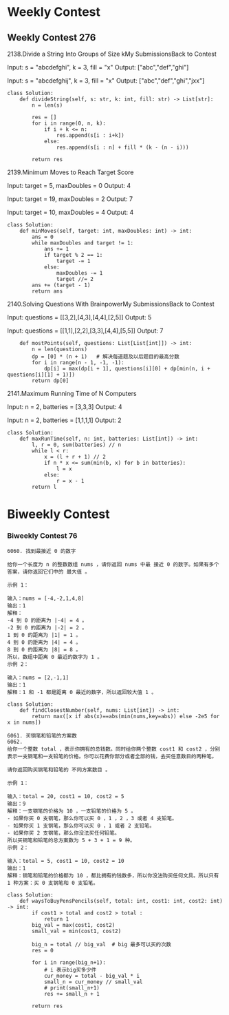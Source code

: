 # Weekly Contest

## Weekly Contest 276

2138.Divide a String Into Groups of Size kMy SubmissionsBack to Contest

Input: s = "abcdefghi", k = 3, fill = "x"
Output: ["abc","def","ghi"]

Input: s = "abcdefghij", k = 3, fill = "x"
Output: ["abc","def","ghi","jxx"]

```
class Solution:
    def divideString(self, s: str, k: int, fill: str) -> List[str]:
        n = len(s)
        
        res = []
        for i in range(0, n, k):
            if i + k <= n:
                res.append(s[i : i+k])
            else:
                res.append(s[i : n] + fill * (k - (n - i)))
        
        return res
```

2139.Minimum Moves to Reach Target Score

Input: target = 5, maxDoubles = 0
Output: 4

Input: target = 19, maxDoubles = 2
Output: 7

Input: target = 10, maxDoubles = 4
Output: 4

```
class Solution:
    def minMoves(self, target: int, maxDoubles: int) -> int:
        ans = 0
        while maxDoubles and target != 1:
            ans += 1
            if target % 2 == 1:
                target -= 1
            else:
                maxDoubles -= 1
                target //= 2
        ans += (target - 1)
        return ans
```

2140.Solving Questions With BrainpowerMy SubmissionsBack to Contest

Input: questions = [[3,2],[4,3],[4,4],[2,5]]
Output: 5

Input: questions = [[1,1],[2,2],[3,3],[4,4],[5,5]]
Output: 7

```
    def mostPoints(self, questions: List[List[int]]) -> int:
        n = len(questions)
        dp = [0] * (n + 1)   # 解决每道题及以后题目的最高分数
        for i in range(n - 1, -1, -1):
            dp[i] = max(dp[i + 1], questions[i][0] + dp[min(n, i + questions[i][1] + 1)])
        return dp[0]
```

2141.Maximum Running Time of N Computers

Input: n = 2, batteries = [3,3,3]
Output: 4

Input: n = 2, batteries = [1,1,1,1]
Output: 2


```
class Solution:
    def maxRunTime(self, n: int, batteries: List[int]) -> int:
        l, r = 0, sum(batteries) // n
        while l < r:
            x = (l + r + 1) // 2
            if n * x <= sum(min(b, x) for b in batteries):
                l = x
            else:
                r = x - 1
        return l
```


# Biweekly Contest

### Biweekly Contest 76

```
6060. 找到最接近 0 的数字

给你一个长度为 n 的整数数组 nums ，请你返回 nums 中最 接近 0 的数字。如果有多个答案，请你返回它们中的 最大值 。

示例 1：

输入：nums = [-4,-2,1,4,8]
输出：1
解释：
-4 到 0 的距离为 |-4| = 4 。
-2 到 0 的距离为 |-2| = 2 。
1 到 0 的距离为 |1| = 1 。
4 到 0 的距离为 |4| = 4 。
8 到 0 的距离为 |8| = 8 。
所以，数组中距离 0 最近的数字为 1 。
示例 2：

输入：nums = [2,-1,1]
输出：1
解释：1 和 -1 都是距离 0 最近的数字，所以返回较大值 1 。

class Solution:
    def findClosestNumber(self, nums: List[int]) -> int:
        return max([x if abs(x)==abs(min(nums,key=abs)) else -2e5 for x in nums])
```

```
6061. 买钢笔和铅笔的方案数
6062. 
给你一个整数 total ，表示你拥有的总钱数。同时给你两个整数 cost1 和 cost2 ，分别表示一支钢笔和一支铅笔的价格。你可以花费你部分或者全部的钱，去买任意数目的两种笔。

请你返回购买钢笔和铅笔的 不同方案数目 。 

示例 1：

输入：total = 20, cost1 = 10, cost2 = 5
输出：9
解释：一支钢笔的价格为 10 ，一支铅笔的价格为 5 。
- 如果你买 0 支钢笔，那么你可以买 0 ，1 ，2 ，3 或者 4 支铅笔。
- 如果你买 1 支钢笔，那么你可以买 0 ，1 或者 2 支铅笔。
- 如果你买 2 支钢笔，那么你没法买任何铅笔。
所以买钢笔和铅笔的总方案数为 5 + 3 + 1 = 9 种。
示例 2：

输入：total = 5, cost1 = 10, cost2 = 10
输出：1
解释：钢笔和铅笔的价格都为 10 ，都比拥有的钱数多，所以你没法购买任何文具。所以只有 1 种方案：买 0 支钢笔和 0 支铅笔。

class Solution:
    def waysToBuyPensPencils(self, total: int, cost1: int, cost2: int) -> int:
        if cost1 > total and cost2 > total :
            return 1
        big_val = max(cost1, cost2)
        small_val = min(cost1, cost2)
        
        big_n = total // big_val  # big 最多可以买的次数
        res = 0
        
        for i in range(big_n+1):
            # i 表示big买多少件
            cur_money = total - big_val * i
            small_n = cur_money // small_val
            # print(small_n+1)
            res += small_n + 1
        
        return res
```

